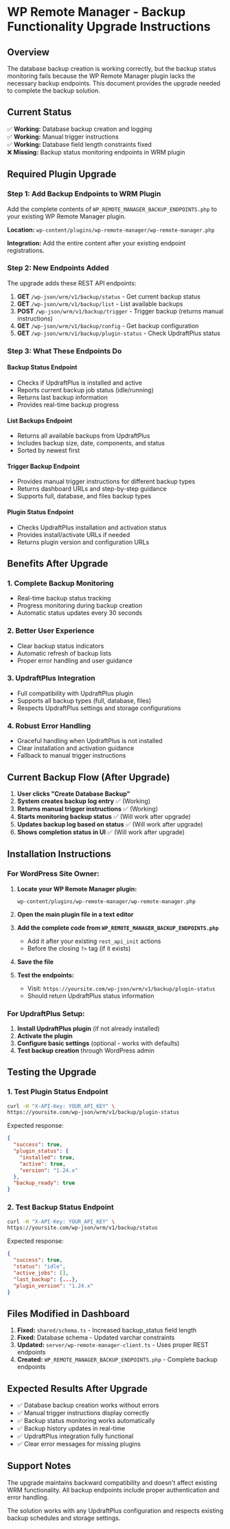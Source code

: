# WP Remote Manager - Backup Functionality Upgrade Instructions

## Overview
The database backup creation is working correctly, but the backup status monitoring fails because the WP Remote Manager plugin lacks the necessary backup endpoints. This document provides the upgrade needed to complete the backup solution.

## Current Status
✅ **Working:** Database backup creation and logging  
✅ **Working:** Manual trigger instructions  
✅ **Working:** Database field length constraints fixed  
❌ **Missing:** Backup status monitoring endpoints in WRM plugin  

## Required Plugin Upgrade

### Step 1: Add Backup Endpoints to WRM Plugin

Add the complete contents of `WP_REMOTE_MANAGER_BACKUP_ENDPOINTS.php` to your existing WP Remote Manager plugin.

**Location:** `wp-content/plugins/wp-remote-manager/wp-remote-manager.php`

**Integration:** Add the entire content after your existing endpoint registrations.

### Step 2: New Endpoints Added

The upgrade adds these REST API endpoints:

1. **GET** `/wp-json/wrm/v1/backup/status` - Get current backup status
2. **GET** `/wp-json/wrm/v1/backup/list` - List available backups  
3. **POST** `/wp-json/wrm/v1/backup/trigger` - Trigger backup (returns manual instructions)
4. **GET** `/wp-json/wrm/v1/backup/config` - Get backup configuration
5. **GET** `/wp-json/wrm/v1/backup/plugin-status` - Check UpdraftPlus status

### Step 3: What These Endpoints Do

#### Backup Status Endpoint
- Checks if UpdraftPlus is installed and active
- Reports current backup job status (idle/running)
- Returns last backup information
- Provides real-time backup progress

#### List Backups Endpoint
- Returns all available backups from UpdraftPlus
- Includes backup size, date, components, and status
- Sorted by newest first

#### Trigger Backup Endpoint
- Provides manual trigger instructions for different backup types
- Returns dashboard URLs and step-by-step guidance
- Supports full, database, and files backup types

#### Plugin Status Endpoint
- Checks UpdraftPlus installation and activation status
- Provides install/activate URLs if needed
- Returns plugin version and configuration URLs

## Benefits After Upgrade

### 1. Complete Backup Monitoring
- Real-time backup status tracking
- Progress monitoring during backup creation
- Automatic status updates every 30 seconds

### 2. Better User Experience
- Clear backup status indicators
- Automatic refresh of backup lists
- Proper error handling and user guidance

### 3. UpdraftPlus Integration
- Full compatibility with UpdraftPlus plugin
- Supports all backup types (full, database, files)
- Respects UpdraftPlus settings and storage configurations

### 4. Robust Error Handling
- Graceful handling when UpdraftPlus is not installed
- Clear installation and activation guidance
- Fallback to manual trigger instructions

## Current Backup Flow (After Upgrade)

1. **User clicks "Create Database Backup"**
2. **System creates backup log entry** ✅ (Working)
3. **Returns manual trigger instructions** ✅ (Working)
4. **Starts monitoring backup status** ✅ (Will work after upgrade)
5. **Updates backup log based on status** ✅ (Will work after upgrade)
6. **Shows completion status in UI** ✅ (Will work after upgrade)

## Installation Instructions

### For WordPress Site Owner:

1. **Locate your WP Remote Manager plugin:**
   ```
   wp-content/plugins/wp-remote-manager/wp-remote-manager.php
   ```

2. **Open the main plugin file in a text editor**

3. **Add the complete code from `WP_REMOTE_MANAGER_BACKUP_ENDPOINTS.php`**
   - Add it after your existing `rest_api_init` actions
   - Before the closing `?>` tag (if it exists)

4. **Save the file**

5. **Test the endpoints:**
   - Visit: `https://yoursite.com/wp-json/wrm/v1/backup/plugin-status`
   - Should return UpdraftPlus status information

### For UpdraftPlus Setup:

1. **Install UpdraftPlus plugin** (if not already installed)
2. **Activate the plugin**
3. **Configure basic settings** (optional - works with defaults)
4. **Test backup creation** through WordPress admin

## Testing the Upgrade

### 1. Test Plugin Status Endpoint
```bash
curl -H "X-API-Key: YOUR_API_KEY" \
https://yoursite.com/wp-json/wrm/v1/backup/plugin-status
```

Expected response:
```json
{
  "success": true,
  "plugin_status": {
    "installed": true,
    "active": true,
    "version": "1.24.x"
  },
  "backup_ready": true
}
```

### 2. Test Backup Status Endpoint
```bash
curl -H "X-API-Key: YOUR_API_KEY" \
https://yoursite.com/wp-json/wrm/v1/backup/status
```

Expected response:
```json
{
  "success": true,
  "status": "idle",
  "active_jobs": [],
  "last_backup": {...},
  "plugin_version": "1.24.x"
}
```

## Files Modified in Dashboard

1. **Fixed:** `shared/schema.ts` - Increased backup_status field length
2. **Fixed:** Database schema - Updated varchar constraints  
3. **Updated:** `server/wp-remote-manager-client.ts` - Uses proper REST endpoints
4. **Created:** `WP_REMOTE_MANAGER_BACKUP_ENDPOINTS.php` - Complete backup endpoints

## Expected Results After Upgrade

- ✅ Database backup creation works without errors
- ✅ Manual trigger instructions display correctly  
- ✅ Backup status monitoring works automatically
- ✅ Backup history updates in real-time
- ✅ UpdraftPlus integration fully functional
- ✅ Clear error messages for missing plugins

## Support Notes

The upgrade maintains backward compatibility and doesn't affect existing WRM functionality. All backup endpoints include proper authentication and error handling.

The solution works with any UpdraftPlus configuration and respects existing backup schedules and storage settings.